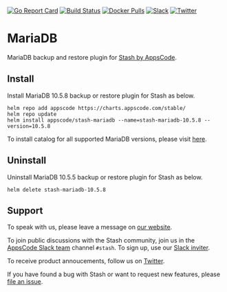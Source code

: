 [![Go Report Card](https://goreportcard.com/badge/stash.appscode.dev/mariadb)](https://goreportcard.com/report/stash.appscode.dev/mariadb)
[![Build Status](https://travis-ci.org/stashed/mariadb.svg?branch=master)](https://travis-ci.org/stashed/mariadb)
[![Docker Pulls](https://img.shields.io/docker/pulls/stashed/stash-mariadb.svg)](https://hub.docker.com/r/stashed/stash-mariadb/)
[![Slack](https://slack.appscode.com/badge.svg)](https://slack.appscode.com)
[![Twitter](https://img.shields.io/twitter/follow/appscodehq.svg?style=social&logo=twitter&label=Follow)](https://twitter.com/intent/follow?screen_name=AppsCodeHQ)

# MariaDB

MariaDB backup and restore plugin for [Stash by AppsCode](https://appscode.com/products/stash).

## Install

Install MariaDB 10.5.8 backup or restore plugin for Stash as below.

```console
helm repo add appscode https://charts.appscode.com/stable/
helm repo update
helm install appscode/stash-mariadb --name=stash-mariadb-10.5.8 --version=10.5.8
```

To install catalog for all supported MariaDB versions, please visit [here](https://github.com/stashed/catalog).

## Uninstall

Uninstall MariaDB 10.5.5 backup or restore plugin for Stash as below.

```console
helm delete stash-mariadb-10.5.8
```

## Support

To speak with us, please leave a message on [our website](https://appscode.com/contact/).

To join public discussions with the Stash community, join us in the [AppsCode Slack team](https://appscode.slack.com/messages/C8NCX6N23/details/) channel `#stash`. To sign up, use our [Slack inviter](https://slack.appscode.com/).

To receive product annoucements, follow us on [Twitter](https://twitter.com/KubeStash).

If you have found a bug with Stash or want to request new features, please [file an issue](https://github.com/stashed/project/issues/new).
